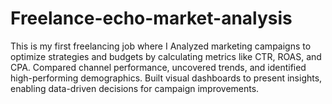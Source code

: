 # Freelance-echo-market-analysis
This is my first freelancing job where I Analyzed marketing campaigns to optimize strategies and budgets by calculating metrics like CTR, ROAS, and CPA. Compared channel performance, uncovered trends, and identified high-performing demographics. Built visual dashboards to present insights, enabling data-driven decisions for campaign improvements.
